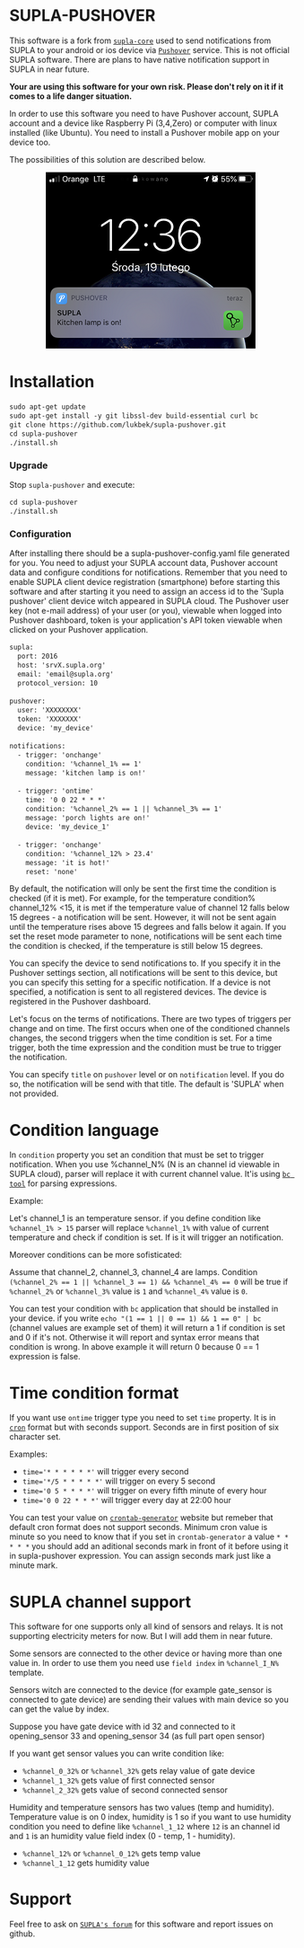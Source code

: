 # SUPLA-PUSHOVER

This software is a fork from [`supla-core`](https://github.com/SUPLA/supla-core) used to send notifications from SUPLA to your android or ios device via [`Pushover`](https://pushover.net/) service. This is not official SUPLA software. There are plans to have native notification support in SUPLA in near future. 

<b>Your are using this software for your own risk. Please don't rely on it if it comes to a life danger situation.</b>

In order to use this software you need to have Pushover account, SUPLA account and a device like Raspberry Pi (3,4,Zero) or computer with linux installed (like Ubuntu). You need to install a Pushover mobile app on your device too.

The possibilities of this solution are described below. 

<p align="center"> 
<img src="kitchen.png">
</p>


# Installation
```
sudo apt-get update
sudo apt-get install -y git libssl-dev build-essential curl bc
git clone https://github.com/lukbek/supla-pushover.git
cd supla-pushover
./install.sh
```

### Upgrade

Stop `supla-pushover` and execute:

```
cd supla-pushover
./install.sh
```

### Configuration

After installing there should be a supla-pushover-config.yaml file generated for you. You need to adjust your SUPLA account data, Pushover account data and configure conditions for notifications. 
Remember that you need to enable SUPLA client device registration (smartphone) before starting this software and after starting it you need to assign an access id to the 'Supla pushover' client device witch appeared in SUPLA cloud.
The Pushover user key (not e-mail address) of your user (or you), viewable when logged into Pushover dashboard, token is your application's API token viewable when clicked on your Pushover application.

```
supla:
  port: 2016
  host: 'srvX.supla.org'
  email: 'email@supla.org'
  protocol_version: 10

pushover:
  user: 'XXXXXXXX'
  token: 'XXXXXXX'
  device: 'my_device'

notifications:
  - trigger: 'onchange'
    condition: '%channel_1% == 1'
    message: 'kitchen lamp is on!'

  - trigger: 'ontime'
    time: '0 0 22 * * *'
    condition: '%channel_2% == 1 || %channel_3% == 1'
    message: 'porch lights are on!'
    device: 'my_device_1'
  
  - trigger: 'onchange'
    condition: '%channel_12% > 23.4'
    message: 'it is hot!'
    reset: 'none'

```

By default, the notification will only be sent the first time the condition is checked (if it is met). For example, for the temperature condition% channel_12% <15, it is met if the temperature value of channel 12 falls below 15 degrees - a notification will be sent. However, it will not be sent again until the temperature rises above 15 degrees and falls below it again. If you set the reset mode parameter to none, notifications will be sent each time the condition is checked, if the temperature is still below 15 degrees.

You can specify the device to send notifications to. If you specify it in the Pushover settings section, all notifications will be sent to this device, but you can specify this setting for a specific notification. If a device is not specified, a notification is sent to all registered devices. The device is registered in the Pushover dashboard.

Let's focus on the terms of notifications. There are two types of triggers per change and on time. The first occurs when one of the conditioned channels changes, the second triggers when the time condition is set. For a time trigger, both the time expression and the condition must be true to trigger the notification.

You can specify `title` on `pushover` level or on `notification` level. If you do so, the notification will be send with that title.
The default is 'SUPLA' when not provided.

# Condition language

In `condition` property you set an condition that must be set to trigger notification.
When you use %channel_N% (N is an channel id viewable in SUPLA cloud), parser will replace it with current channel value.
It'is using [`bc tool`](https://pl.wikipedia.org/wiki/Bc_(Unix)) for parsing expressions.

Example: 

Let's channel_1 is an temperature sensor. if you define condition like `%channel_1% > 15` parser will replace `%channel_1%` with value of current temperature and check if condition is set. If is it will trigger an notification.

Moreover conditions can be more sofisticated:

Assume that channel_2, channel_3, channel_4 are lamps. 
Condition `(%channel_2% == 1 || %channel_3 == 1) && %channel_4% == 0` will be true if `%channel_2%` or `%channel_3%` value is `1` and `%channel_4%` value is `0`.

You can test your condition with `bc` application that should be installed in your device. 
if you write `echo "(1 == 1 || 0 == 1) && 1 == 0" | bc` (channel values are example set of them) it will return a 1 if condition is set and 0 if it's not. Otherwise it will report and syntax error means that condition is wrong. In above example it will return 0 because 0 == 1 expression is false.

# Time condition format 

If you want use `ontime` trigger type you need to set `time` property. It is in [`cron`](https://en.wikipedia.org/wiki/Cron) format but with seconds support. Seconds are in first position of six character set.

Examples:

* `time='* * * * * *'` will trigger every second
* `time='*/5 * * * * *'` will trigger on every 5 second
* `time='0 5 * * * *'` will trigger on every fifth minute of every hour
* `time='0 0 22 * * *'` will trigger every day at 22:00 hour

You can test your value on [`crontab-generator`](https://crontab.guru/#*_*_*_*_*) website but remeber that default cron format does not support seconds. Minimum cron value is minute so you need to know that if you set in `crontab-generator` a value `* * * * *` you should add an aditional seconds mark in front of it before using it in supla-pushover expression. You can assign seconds mark just like a minute mark. 

# SUPLA channel support

This software for one supports only all kind of sensors and relays. It is not supporting electricity meters for now. But I will add them in near future.

Some sensors are connected to the other device or having more than one value in. In order to use them you need use `field index` in `%channel_I_N%` template.

Sensors witch are connected to the device (for example gate_sensor is connected to gate device) are sending their values with main device so you can get the value by index. 

Suppose you have gate device with id 32 and connected to it opening_sensor 33 and opening_sensor 34 (as full part open sensor)

If you want get sensor values you can write condition like:
* `%channel_0_32%` or `%channel_32%` gets relay value of gate device
* `%channel_1_32%` gets value of first connected sensor 
* `%channel_2_32%` gets value of second connected sensor 

Humidity and temperature sensors has two values (temp and humidity). 
Temperature value is on 0 index, humidity is 1 so if you want to use humidity condition you need to define like `%channel_1_12` where `12` is an channel id and `1` is an humidity value field index (0 - temp, 1 - humidity).

* `%channel_12%` or `%channel_0_12%` gets temp value
* `%channel_1_12` gets humidity value

# Support

Feel free to ask on [`SUPLA's forum`](https://forum.supla.org/viewtopic.php?f=9&t=6188) for this software and report issues on github.

